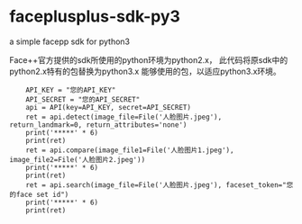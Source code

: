 # faceplusplus-sdk-py3
a simple facepp sdk for python3



Face++官方提供的sdk所使用的python环境为python2.x，
此代码将原sdk中的python2.x特有的包替换为python3.x
能够使用的包，以适应python3.x环境。

~~~
    API_KEY = "您的API_KEY"
    API_SECRET = "您的API_SECRET"
    api = API(key=API_KEY, secret=API_SECRET)
    ret = api.detect(image_file=File('人脸图片.jpeg'), return_landmark=0, return_attributes='none')
    print('*****' * 6)
    print(ret)
    ret = api.compare(image_file1=File('人脸图片1.jpeg'), image_file2=File('人脸图片2.jpeg'))
    print('*****' * 6)
    print(ret)
    ret = api.search(image_file=File('人脸图片.jpeg'), faceset_token="您的face set id")
    print('*****' * 6)
    print(ret)
~~~
